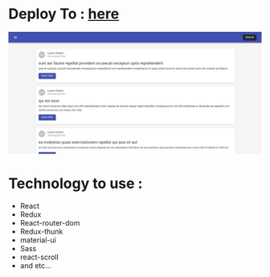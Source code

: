 # Deploy To : [here](https://place-holderproject.herokuapp.com/)

<img src="https://raw.githubusercontent.com/mahdi-zoraghi/json-placeholder-for-fun/master/placeoder-screen.jpg" />

# Technology to use :

- React
- Redux
- React-router-dom
- Redux-thunk
- material-ui
- Sass
- react-scroll
- and etc...
